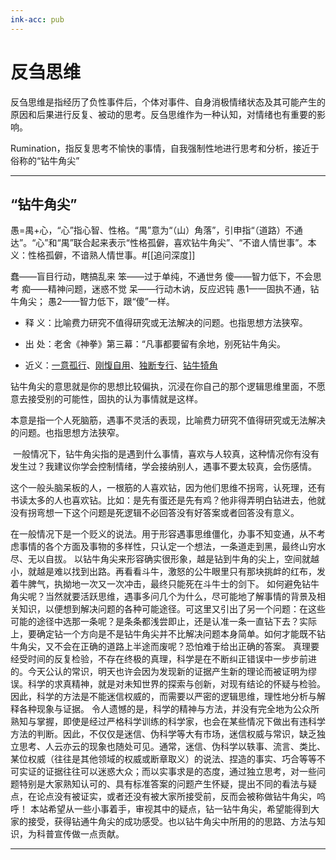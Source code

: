```yaml
---
ink-acc: pub
---
```


# 反刍思维

反刍思维是指经历了负性事件后，个体对事件、自身消极情绪状态及其可能产生的原因和后果进行反复、被动的思考。反刍思维作为一种认知，对情绪也有重要的影响。

Rumination，指反复思考不愉快的事情，自我强制性地进行思考和分析，接近于俗称的“钻牛角尖”


---

## “钻牛角尖”

愚=禺+心，“心”指心智、性格。“禺”意为“（山）角落”，引申指“（道路）不通达”。“心”和“禺”联合起来表示“性格孤僻，喜欢钻牛角尖”、“不谙人情世事”。本义：性格孤僻，不谙熟人情世事。#[[追问深度]]


蠢——盲目行动，瞎搞乱来
笨——过于单纯，不通世务
傻——智力低下，不会思考
痴——精神问题，迷惑不觉
呆——行动木讷，反应迟钝
愚1——固执不通，钻牛角尖；
愚2——智力低下，跟“傻”一样。


-   释 义：比喻费力研究不值得研究或无法解决的问题。也指思想方法狭窄。
    
-   出 处：老舍《神拳》第三幕：“凡事都要留有余地，别死钻牛角尖。
    
-   近义：[一意孤行](https://hanyu.sogou.com/result?query=%E4%B8%80%E6%84%8F%E5%AD%A4%E8%A1%8C&mzid=70231101)、[刚愎自用](https://hanyu.sogou.com/result?query=%E5%88%9A%E6%84%8E%E8%87%AA%E7%94%A8&mzid=70231101)、[独断专行](https://hanyu.sogou.com/result?query=%E7%8B%AC%E6%96%AD%E4%B8%93%E8%A1%8C&mzid=70231101)、[钻牛犄角](https://hanyu.sogou.com/result?query=%E9%92%BB%E7%89%9B%E7%8A%84%E8%A7%92&mzid=70231101)

钻牛角尖的意思就是你的思想比较偏执，沉浸在你自己的那个逻辑思维里面，不愿意去接受别的可能性，固执的认为事情就是这样。

本意是指一个人死脑筋，遇事不灵活的表现，比喻费力研究不值得研究或无法解决的问题。也指思想方法狭窄。

 一般情况下，钻牛角尖指的是遇到什么事情，喜欢与人较真，这种情况你有没有发生过？我建议你学会控制情绪，学会接纳别人，遇事不要太较真，会伤感情。

这个一般头脑呆板的人，一根筋的人喜欢钻，因为他们思维不拐弯，认死理，还有书读太多的人也喜欢钻。比如：是先有蛋还是先有鸡？他非得弄明白钻进去，他就没有拐弯想一下这个问题是死逻辑不必回答没有好答案或者回答没有意义。

在一般情况下是一个贬义的说法。用于形容遇事思维僵化，办事不知变通，从不考虑事情的各个方面及事物的多样性，只认定一个想法，一条道走到黑，最终山穷水尽、无以自拔。 以钻牛角尖来形容确实很形象，越是钻到牛角的尖上，空间就越小，就越是难以找到出路。再看看斗牛，激怒的公牛眼里只有那块挑衅的红布，发着牛脾气，执拗地一次又一次冲击，最终只能死在斗牛士的剑下。 如何避免钻牛角尖呢？当然就要活跃思维，遇事多问几个为什么，尽可能地了解事情的背景及相关知识，以便想到解决问题的各种可能途径。可这里又引出了另一个问题：在这些可能的途径中选那一条呢？是条条都浅尝即止，还是认准一条一直钻下去？实际上，要确定钻一个方向是不是钻牛角尖并不比解决问题本身简单。如何才能既不钻牛角尖，又不会在正确的道路上半途而废呢？恐怕难于给出正确的答案。 真理要经受时间的反复检验，不存在终极的真理，科学是在不断纠正错误中一步步前进的。今天公认的常识，明天也许会因为发现新的证据产生新的理论而被证明为缪误。科学的求真精神，就是对未知世界的探索与创新，对现有结论的怀疑与检验。因此，科学的方法是不能迷信权威的，而需要以严密的逻辑思维，理性地分析与解释各种现象与证据。 令人遗憾的是，科学的精神与方法，并没有完全地为公众所熟知与掌握，即使是经过严格科学训练的科学家，也会在某些情况下做出有违科学方法的判断。因此，不仅仅是迷信、伪科学等大有市场，迷信权威与常识，缺乏独立思考、人云亦云的现象也随处可见。通常，迷信、伪科学以轶事、流言、类比、某位权威（往往是其他领域的权威或断章取义）的说法、捏造的事实、巧合等等不可实证的证据往往可以迷惑大众；而以实事求是的态度，通过独立思考，对一些问题特别是大家熟知认可的、具有标准答案的问题产生怀疑，提出不同的看法与疑点，在论点没有被证实，或者还没有被大家所接受前，反而会被称做钻牛角尖，呜呼！ 本站希望从一些小事着手，审视其中的疑点，钻一钻牛角尖，希望能得到大家的接受，获得钻通牛角尖的成功感受。也以钻牛角尖中所用的的思路、方法与知识，为科普宣传做一点贡献。

---



